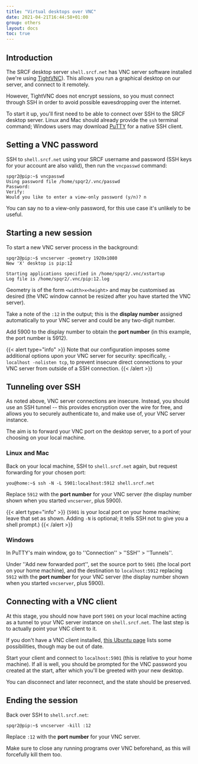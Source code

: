 ```yaml
---
title: "Virtual desktops over VNC"
date: 2021-04-21T16:44:58+01:00
group: others
layout: docs
toc: true
---
```


## Introduction

The SRCF desktop server `shell.srcf.net` has VNC server software
installed (we're using [TightVNC](https://www.tightvnc.com)). This
allows you run a graphical desktop on our server, and connect to it
remotely.

However, TightVNC does not encrypt sessions, so you must connect through
SSH in order to avoid possible eavesdropping over the internet.

To start it up, you'll first need to be able to connect over SSH to the
SRCF desktop server. Linux and Mac should already provide the `ssh`
terminal command; Windows users may download
[PuTTY](https://www.chiark.greenend.org.uk/~sgtatham/putty/) for a
native SSH client.

## Setting a VNC password

SSH to `shell.srcf.net` using your SRCF username and password (SSH keys
for your account are also valid), then run the `vncpasswd` command:

```text
spqr2@pip:~$ vncpasswd
Using password file /home/spqr2/.vnc/passwd
Password:
Verify:
Would you like to enter a view-only password (y/n)? n
```

You can say no to a view-only password, for this use case it's unlikely
to be useful.

## Starting a new session

To start a new VNC server process in the background:

```text
spqr2@pip:~$ vncserver -geometry 1920x1080
New 'X' desktop is pip:12

Starting applications specified in /home/spqr2/.vnc/xstartup
Log file is /home/spqr2/.vnc/pip:12.log
```

Geometry is of the form `<width>x<height>` and may be customised as
desired (the VNC window cannot be resized after you have started the VNC
server).

Take a note of the `:12` in the output; this is the **display number**
assigned automatically to your VNC server and could be any two-digit
number.

Add 5900 to the display number to obtain the **port number** (in this
example, the port number is 5912).

{{< alert type="info" >}}
Note that our configuration imposes some additional options upon your
VNC server for security: specifically, `-localhost -nolisten tcp`, to
prevent insecure direct connections to your VNC server from outside of a
SSH connection.
{{<  /alert >}}

## Tunneling over SSH

As noted above, VNC server connections are insecure. Instead, you should
use an SSH tunnel -- this provides encryption over the wire for free,
and allows you to securely authenticate to, and make use of, your VNC
server instance.

The aim is to forward your VNC port on the desktop server, to a port of
your choosing on your local machine.

### Linux and Mac

Back on your local machine, SSH to `shell.srcf.net` again, but request
forwarding for your chosen port:

```text
you@home:~$ ssh -N -L 5901:localhost:5912 shell.srcf.net
```

Replace `5912` with the **port number** for your VNC server (the display
number shown when you started `vncserver`, plus 5900).

{{< alert type="info" >}}
(`5901` is your local port on your home machine; leave that set as
shown. Adding `-N` is optional; it tells SSH not to give you a shell
prompt.)
{{<  /alert >}}

### Windows

In PuTTY's main window, go to ''Connection'' \> ''SSH'' \>
''Tunnels''.

Under ''Add new forwarded port'', set the source port to `5901` (the
local port on your home machine), and the destination to
`localhost:5912` replacing `5912` with the **port number** for your VNC
server (the display number shown when you started `vncserver`, plus
5900).

## Connecting with a VNC client

At this stage, you should now have port `5901` on your local machine
acting as a tunnel to your VNC server instance on `shell.srcf.net`. The
last step is to actually point your VNC client to it.

If you don't have a VNC client installed, [this Ubuntu
page](https://help.ubuntu.com/community/VNC/Clients) lists some
possibilities, though may be out of date.

Start your client and connect to `localhost:5901` (this is relative to
your home machine). If all is well, you should be prompted for the VNC
password you created at the start, after which you'll be greeted with
your new desktop.

You can disconnect and later reconnect, and the state should be
preserved.

## Ending the session

Back over SSH to `shell.srcf.net`:

```text
spqr2@pip:~$ vncserver -kill :12
```

Replace `:12` with the **port number** for your VNC server.

Make sure to close any running programs over VNC beforehand, as this
will forcefully kill them too.
